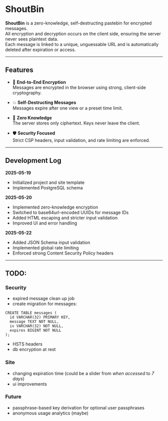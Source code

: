 # ShoutBin

**ShoutBin** is a zero-knowledge, self-destructing pastebin for encrypted messages.  
All encryption and decryption occurs on the client side, ensuring the server never sees plaintext data.  
Each message is linked to a unique, unguessable URL and is automatically deleted after expiration or access.

---

## Features

- 🔐 **End-to-End Encryption**  
  Messages are encrypted in the browser using strong, client-side cryptography.

- 💥 **Self-Destructing Messages**  
  Messages expire after one view or a preset time limit.

- 🧠 **Zero Knowledge**  
  The server stores only ciphertext. Keys never leave the client.

- 🛡️ **Security Focused**  
  Strict CSP headers, input validation, and rate limiting are enforced.

---

## Development Log

**2025-05-19**
- Initialized project and site template
- Implemented PostgreSQL schema

**2025-05-20**
- Implemented zero-knowledge encryption
- Switched to base64url-encoded UUIDs for message IDs
- Added HTML escaping and stricter input validation
- Improved UI and error handling

**2025-05-22**
- Added JSON Schema input validation
- Implemented global rate limiting
- Enforced strong Content Security Policy headers

---
## TODO:

### Security
- expired message clean up job
- create migration for messages:
```
CREATE TABLE messages (
  id VARCHAR(32) PRIMARY KEY,
  message TEXT NOT NULL,
  iv VARCHAR(32) NOT NULL,
  expires BIGINT NOT NULL
);
```
- HSTS headers
- db encryption at rest

### Site
- changing expiration time (could be a slider from *when accessed* to *7 days*)
- ui improvements

### Future
- passphrase-based key derivation for optional user passphrases
- anonymous usage analytics (maybe)
